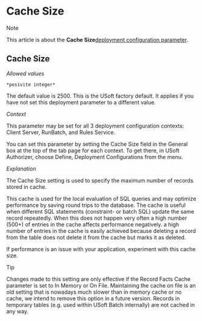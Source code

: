 # Cache Size



> [!NOTE]
> This article is about the **Cache Size**[deployment configuration parameter](/docs/Authorisation%20and%20access/Deployment%20configurations/Deployment%20configuration%20parameters.md).

## **Cache Size**

*Allowed values*

```
*posivite integer*
```

The default value is 2500. This is the USoft factory default. It applies if you have not set this deployment parameter to a different value.

*Context*

This parameter may be set for all 3 deployment configuration contexts: Client Server, RunBatch, and Rules Service.

You can set this parameter by setting the Cache Size field in the General box at the top of the tab page for each context. To get there, in USoft Authorizer, choose Define, Deployment Configurations from the menu.

*Explanation*

The Cache Size setting is used to specify the maximum number of records stored in cache.

This cache is used for the local evaluation of SQL queries and may optimize performance by saving round trips to the database. The cache is useful when different SQL statements (constraint- or batch SQL) update the same record repeatedly. When this does not happen very often a high number (500+) of entries in the cache affects performance negatively. a high number of entries in the cache is easily achieved because deleting a record from the table does not delete it from the cache but marks it as deleted.

If performance is an issue with your application, experiment with this cache size.

> [!TIP]
> Changes made to this setting are only effective if the Record Facts Cache parameter is set to In Memory or On File.
> Maintaining the cache on file is an old setting that is nowadays much slower than in memory cache or no cache, we intend to remove this option in a future version. Records in temporary tables (e.g. used within USoft Batch internally) are not cached in any way.